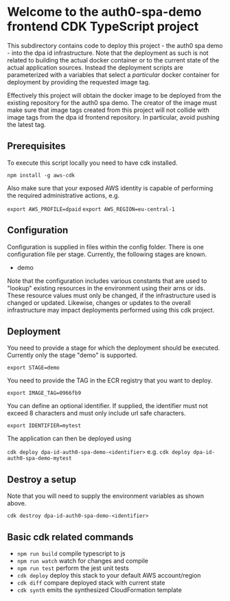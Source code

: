 # Welcome to the auth0-spa-demo frontend CDK TypeScript project

This subdirectory contains code to deploy this project - the auth0 spa demo - into the dpa id infrastructure.
Note that the deployment as such is not related to building the actual docker container or to the current state of
the actual application sources. Instead the deployment scripts are parameterized with a variables that select
a _particular_ docker container for deployment by providing the requested image tag.

Effectively this project will obtain the docker image to be deployed from the existing repository for the auth0 spa demo.
The creator of the image must make sure that image tags created from this project will not collide with image tags
from the dpa id frontend repository. In particular, avoid pushing the latest tag.

## Prerequisites

To execute this script locally you need to have cdk installed.

``npm install -g aws-cdk``

Also make sure that your exposed AWS identity is capable of performing the
required administrative actions, e.g.

``export AWS_PROFILE=dpaid``
``export AWS_REGION=eu-central-1``

## Configuration

Configuration is supplied in files within the config folder. There is one configuration file
per stage. Currently, the following stages are known.

* demo

Note that the configuration includes various constants that are used to "lookup" existing resources in the
environment using their arns or ids. These resource values must only be changed, if the infrastructure used
is changed or updated. Likewise, changes or updates to the overall infrastructure may impact deployments
performed using this cdk project.

## Deployment

You need to provide a stage for which the deployment should be executed.
Currently only the stage "demo" is supported.

``export STAGE=demo``

You need to provide the TAG in the ECR registry that you want to deploy.

``export IMAGE_TAG=0966fb9``

You can define an optional identifier. If supplied, the identifier must not
exceed 8 characters and must only include url safe characters.

``export IDENTIFIER=mytest``

The application can then be deployed using

``cdk deploy dpa-id-auth0-spa-demo-<identifier>`` e.g.
``cdk deploy dpa-id-auth0-spa-demo-mytest``

## Destroy a setup

Note that you will need to supply the environment variables as shown above.

``cdk destroy dpa-id-auth0-spa-demo-<identifier>``


## Basic cdk related commands

* `npm run build`   compile typescript to js
* `npm run watch`   watch for changes and compile
* `npm run test`    perform the jest unit tests
* `cdk deploy`      deploy this stack to your default AWS account/region
* `cdk diff`        compare deployed stack with current state
* `cdk synth`       emits the synthesized CloudFormation template
